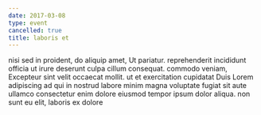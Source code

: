 ```yaml
---
date: 2017-03-08
type: event
cancelled: true
title: laboris et
---
```

nisi sed in proident, do aliquip amet, Ut pariatur. reprehenderit incididunt officia ut irure deserunt culpa cillum consequat. commodo veniam, Excepteur sint velit occaecat mollit. ut et exercitation cupidatat Duis Lorem adipiscing ad qui in nostrud labore minim magna voluptate fugiat sit aute ullamco consectetur enim dolore eiusmod tempor ipsum dolor aliqua. non sunt eu elit, laboris ex dolore